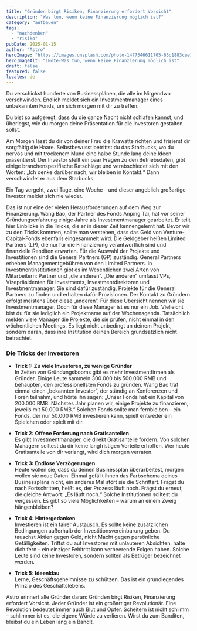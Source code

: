 ```yaml
---
title: "Gründen birgt Risiken, Finanzierung erfordert Vorsicht"
description: "Was tun, wenn keine Finanzierung möglich ist?"
category: "aufbauen"
tags:
  - "nachdenken"
  - "risiko"
pubDate: 2025-01-15
author: "Astro"
heroImage: "https://images.unsplash.com/photo-1477346611705-65d1883cee1e"
heroImageAlt: "iNote-Was tun, wenn keine Finanzierung möglich ist"
draft: false
featured: false
locales: de
---
```


Du verschickst hunderte von Businessplänen, die alle im Nirgendwo verschwinden. Endlich meldet sich ein Investmentmanager eines unbekannten Fonds, um sich morgen mit dir zu treffen.

Du bist so aufgeregt, dass du die ganze Nacht nicht schlafen kannst, und überlegst, wie du morgen deine Präsentation für die Investoren gestalten sollst.

Am Morgen lässt du dir von deiner Frau die Krawatte richten und frisierst dir sorgfältig die Haare. Selbstbewusst betrittst du das Starbucks, wo du nervös und mit trockenem Mund eine halbe Stunde lang deine Ideen präsentierst. Der Investor stellt ein paar Fragen zu den Betriebsdaten, gibt einige branchenspezifische Ratschläge und verabschiedet sich mit den Worten: „Ich denke darüber nach, wir bleiben in Kontakt.“ Dann verschwindet er aus dem Starbucks.

Ein Tag vergeht, zwei Tage, eine Woche – und dieser angeblich großartige Investor meldet sich nie wieder.

Das ist nur eine der vielen Herausforderungen auf dem Weg zur Finanzierung. Wang Bao, der Partner des Fonds Anping Tai, hat vor seiner Gründungserfahrung einige Jahre als Investmentmanager gearbeitet. Er teilt hier Einblicke in die Tricks, die er in dieser Zeit kennengelernt hat. Bevor wir zu den Tricks kommen, sollte man verstehen, dass das Geld von Venture-Capital-Fonds ebenfalls eingesammelt wird. Die Geldgeber heißen Limited Partners (LP), die nur für die Finanzierung verantwortlich sind und finanzielle Renditen erwarten. Für die Auswahl der Projekte und Investitionen sind die General Partners (GP) zuständig. General Partners erheben Managementgebühren von den Limited Partners. In Investmentinstitutionen gibt es im Wesentlichen zwei Arten von Mitarbeitern: Partner und „die anderen“. „Die anderen“ umfasst VPs, Vizepräsidenten für Investments, Investmentdirektoren und Investmentmanager. Sie sind dafür zuständig, Projekte für die General Partners zu finden und erhalten dafür Provisionen. Der Kontakt zu Gründern erfolgt meistens über diese „anderen“. Für diese Übersicht nennen wir sie Investmentmanager. Doch für diese Manager ist es nur ein Job. Vielleicht bist du für sie lediglich ein Projektname auf der Wochenagenda. Tatsächlich melden viele Manager die Projekte, die sie prüfen, nicht einmal in den wöchentlichen Meetings. Es liegt nicht unbedingt an deinem Projekt, sondern daran, dass ihre Institution deinen Bereich grundsätzlich nicht betrachtet.

### Die Tricks der Investoren

- **Trick 1: Zu viele Investoren, zu wenige Gründer**  
  In Zeiten von Gründungsbooms gibt es mehr Investmentfirmen als Gründer. Einige Leute sammeln 300.000 bis 500.000 RMB und behaupten, den professionellsten Fonds zu gründen. Wang Bao traf einmal einen „bekannten Investor“, der ständig an Konferenzen und Foren teilnahm, und hörte ihn sagen: „Unser Fonds hat ein Kapital von 200.000 RMB. Nächstes Jahr planen wir, einige Projekte zu finanzieren, jeweils mit 50.000 RMB.“ Solchen Fonds sollte man fernbleiben – ein Fonds, der nur 50.000 RMB investieren kann, spielt entweder ein Spielchen oder spielt mit dir.

- **Trick 2: Offene Forderung nach Gratisanteilen**  
  Es gibt Investmentmanager, die direkt Gratisanteile fordern. Von solchen Managern solltest du dir keine langfristigen Vorteile erhoffen. Wer heute Gratisanteile von dir verlangt, wird dich morgen verraten.

- **Trick 3: Endlose Verzögerungen**  
  Heute wollen sie, dass du deinen Businessplan überarbeitest, morgen wollen sie neue Daten. Einmal gefällt ihnen das Farbschema deines Businessplans nicht, ein anderes Mal stört sie die Schriftart. Fragst du nach Fortschritten, heißt es, der Prozess läuft noch. Frägst du erneut, die gleiche Antwort: „Es läuft noch.“ Solche Institutionen solltest du vergessen. Es gibt so viele Möglichkeiten – warum an einem Zweig hängenbleiben?

- **Trick 4: Hintergedanken**  
  Investieren ist ein fairer Austausch. Es sollte keine zusätzlichen Bedingungen außerhalb der Investitionsvereinbarung geben. Du tauschst Aktien gegen Geld, nicht Macht gegen persönliche Gefälligkeiten. Triffst du auf Investoren mit unlauteren Absichten, halte dich fern – ein einziger Fehltritt kann verheerende Folgen haben. Solche Leute sind keine Investoren, sondern sollten als Betrüger bezeichnet werden.

- **Trick 5: Ideenklau**  
  Lerne, Geschäftsgeheimnisse zu schützen. Das ist ein grundlegendes Prinzip des Geschäftslebens.

Astro erinnert alle Gründer daran: Gründen birgt Risiken, Finanzierung erfordert Vorsicht. Jeder Gründer ist ein großartiger Revolutionär. Eine Revolution bedeutet immer auch Blut und Opfer. Scheitern ist nicht schlimm – schlimmer ist es, die eigene Würde zu verlieren. Wirst du zum Banditen, bleibst du ein Leben lang ein Bandit.
